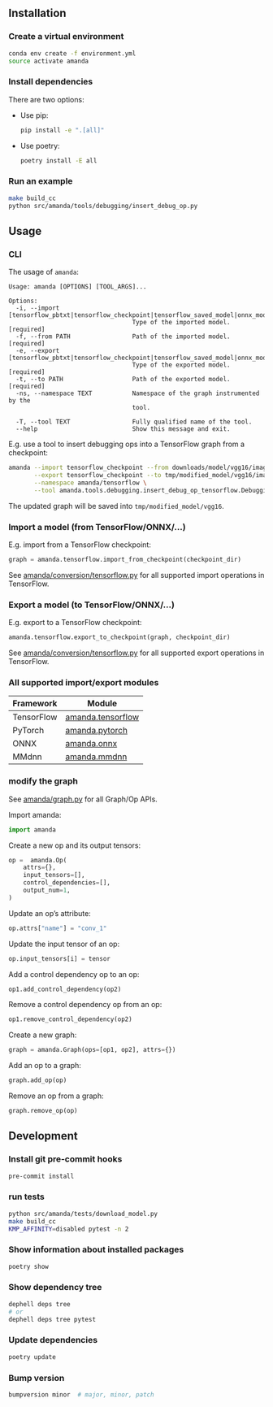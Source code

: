 ## Installation

### Create a virtual environment

```bash
conda env create -f environment.yml
source activate amanda
```

### Install dependencies

There are two options:

- Use pip:

    ```bash
    pip install -e ".[all]"
    ```

- Use poetry:

    ```bash
    poetry install -E all
    ```

### Run an example

```bash
make build_cc
python src/amanda/tools/debugging/insert_debug_op.py
```

## Usage

### CLI

The usage of `amanda`:

```
Usage: amanda [OPTIONS] [TOOL_ARGS]...

Options:
  -i, --import [tensorflow_pbtxt|tensorflow_checkpoint|tensorflow_saved_model|onnx_model|onnx_graph|torchscript|mmdnn]
                                  Type of the imported model.  [required]
  -f, --from PATH                 Path of the imported model.  [required]
  -e, --export [tensorflow_pbtxt|tensorflow_checkpoint|tensorflow_saved_model|onnx_model|onnx_graph|torchscript|mmdnn]
                                  Type of the exported model.  [required]
  -t, --to PATH                   Path of the exported model.  [required]
  -ns, --namespace TEXT           Namespace of the graph instrumented by the
                                  tool.

  -T, --tool TEXT                 Fully qualified name of the tool.
  --help                          Show this message and exit.
```

E.g. use a tool to insert debugging ops into a TensorFlow graph from a checkpoint:

```bash
amanda --import tensorflow_checkpoint --from downloads/model/vgg16/imagenet_vgg16.ckpt \
       --export tensorflow_checkpoint --to tmp/modified_model/vgg16/imagenet_vgg16.ckpt \
       --namespace amanda/tensorflow \
       --tool amanda.tools.debugging.insert_debug_op_tensorflow.DebuggingTool
```

The updated graph will be saved into `tmp/modified_model/vgg16`.

### Import a model (from TensorFlow/ONNX/...)

E.g. import from a TensorFlow checkpoint:

```python
graph = amanda.tensorflow.import_from_checkpoint(checkpoint_dir)
```

See [amanda/conversion/tensorflow.py](src/amanda/conversion/tensorflow.py) for all supported import operations in TensorFlow.

### Export a model (to TensorFlow/ONNX/...)

E.g. export to a TensorFlow checkpoint:

```python
amanda.tensorflow.export_to_checkpoint(graph, checkpoint_dir)
```

See [amanda/conversion/tensorflow.py](src/amanda/conversion/tensorflow.py) for all supported export operations in TensorFlow.

### All supported import/export modules

| Framework | Module |
| --- | --- |
| TensorFlow | [amanda.tensorflow](src/amanda/conversion/tensorflow.py) |
| PyTorch | [amanda.pytorch](src/amanda/conversion/pytorch.py) |
| ONNX | [amanda.onnx](src/amanda/conversion/onnx.py) |
| MMdnn | [amanda.mmdnn](src/amanda/conversion/mmdnn.py) |

### modify the graph

See [amanda/graph.py](src/amanda/graph.py) for all Graph/Op APIs.

Import amanda:

```python
import amanda
```

Create a new op and its output tensors:

```python
op =  amanda.Op(
    attrs={},
    input_tensors=[],
    control_dependencies=[],
    output_num=1,
)
```

Update an op’s attribute:

```python
op.attrs["name"] = "conv_1"
```

Update the input tensor of an op:

```python
op.input_tensors[i] = tensor
```

Add a control dependency op to an op:

```python
op1.add_control_dependency(op2)
```

Remove a control dependency op from an op:

```python
op1.remove_control_dependency(op2)
```

Create a new graph:

```python
graph = amanda.Graph(ops=[op1, op2], attrs={})
```

Add an op to a graph:

```python
graph.add_op(op)
```

Remove an op from a graph:

```python
graph.remove_op(op)
```

## Development

### Install git pre-commit hooks

```bash
pre-commit install
```

### run tests

```bash
python src/amanda/tests/download_model.py
make build_cc
KMP_AFFINITY=disabled pytest -n 2
```

### Show information about installed packages

```bash
poetry show
```

### Show dependency tree

```bash
dephell deps tree
# or
dephell deps tree pytest
```

### Update dependencies

```bash
poetry update
```

### Bump version

```bash
bumpversion minor  # major, minor, patch
```
